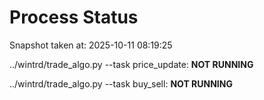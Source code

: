 # Process Status

Snapshot taken at: 2025-10-11 08:19:25

../wintrd/trade_algo.py --task price_update: **NOT RUNNING**

../wintrd/trade_algo.py --task buy_sell: **NOT RUNNING**

